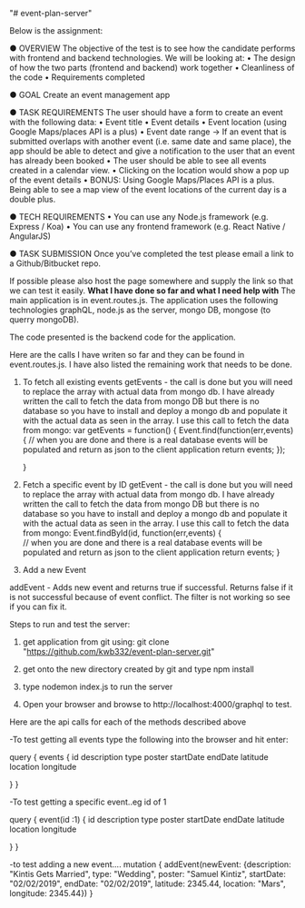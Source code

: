 "# event-plan-server" 

Below is the assignment:

● OVERVIEW 
The objective of the test is to see how the candidate performs with frontend and backend technologies. We will be looking at: 
• The design of how the two parts (frontend and backend) work together 
• Cleanliness of the code 
• Requirements completed

● GOAL 
Create an event management app

● TASK REQUIREMENTS 
The user should have a form to create an event with the following data: 
• Event title 
• Event details 
• Event location (using Google Maps/places API is a plus) 
• Event date range 
-> If an event that is submitted overlaps with another event (i.e. same date and same place), the app should be able to detect and give a notification to the user that an event has already been booked 
• The user should be able to see all events created in a calendar view. 
• Clicking on the location would show a pop up of the event details 
• BONUS: Using Google Maps/Places API is a plus. Being able to see a map view of the event locations of the current day is a double plus.

● TECH REQUIREMENTS 
• You can use any Node.js framework (e.g. Express / Koa) 
• You can use any frontend framework (e.g. React Native / AngularJS)

● TASK SUBMISSION 
Once you’ve completed the test please email a link to a Github/Bitbucket repo.

If possible please also host the page somewhere and supply the link so that we can test it easily.
******************What I have done so far and what I need help with******************
The main application is in event.routes.js.  The application uses the following technologies graphQL, node.js as the server, mongo DB, mongose (to querry mongoDB).  

The code presented is the backend code for the application.

Here are the calls I have writen so far and they can be found in event.routes.js. I have also listed the remaining work that needs to be done.

1. To fetch all existing events
 getEvents - the call is done but you will need to replace the array with actual data from mongo db.  I have already written the call to fetch the data from mongo DB but there is no database so you have to install and deploy a mongo db and populate it with the actual data as seen in the array. I use this call to fetch the data from mongo:    var getEvents = function() {
       Event.find(function(err,events)
       {
           // when you are done and there is a real database events will be populated and return as json to the client application
        return events;
       });
      
    }

 2. Fetch a specific event by ID
 getEvent - the call is done but you will need to replace the array with actual data from mongo db.  I have already written the call to fetch the data from mongo DB but there is no database so you have to install and deploy a mongo db and populate it with the actual data as seen in the array. I use this call to fetch the data from mongo:  Event.findById(id, function(err,events)
 {  
     // when you are done and there is a real database events will be populated and return as json to the client application
     return events;
 }

 3.  Add a new Event

addEvent - Adds new event and returns true if successful.  Returns false if it is not successful because of event conflict.  The filter is not working so see if you can fix it.

Steps to run and test the server:

1. get application from git using: git clone "https://github.com/kwb332/event-plan-server.git"

2. get onto the new directory created by git and type npm install

3. type nodemon index.js to run the server

4. Open your browser and browse to http://localhost:4000/graphql to test.

Here are the api calls for each of the methods described above

-To test getting all events type the following into the browser and hit enter:

query
{
  events
  {
    id
    description
    type
    poster
    startDate
    endDate
    latitude
    location
    longitude
    
  }
}

-To test getting a specific event..eg id of 1

query
{
  event(id :1)
  {
    id
    description
    type
    poster
    startDate
    endDate
    latitude
    location
    longitude
    
  }
}

-to test adding a new event....
mutation {
  addEvent(newEvent: {description: "Kintis Gets Married", type: "Wedding", poster: "Samuel Kintiz", startDate: "02/02/2019", endDate: "02/02/2019", latitude: 2345.44, location: "Mars", longitude: 2345.44})
}


